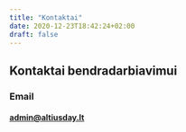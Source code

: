 ```yaml
---
title: "Kontaktai"
date: 2020-12-23T18:42:24+02:00
draft: false
---
```


## Kontaktai bendradarbiavimui

### Email

#### admin@altiusday.lt